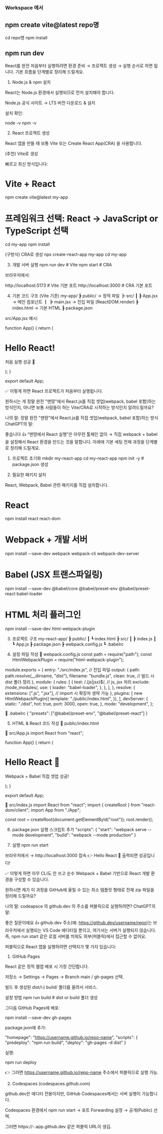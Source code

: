 ### Workspace 에서
## npm create vite@latest repo명
cd repo명
npm install

## npm run dev

React를 완전 처음부터 실행하려면 환경 준비 → 프로젝트 생성 → 실행 순서로 하면 됩니다. 기본 흐름을 단계별로 정리해 드릴게요.

1. Node.js & npm 설치

React는 Node.js 환경에서 실행되므로 먼저 설치해야 합니다.

Node.js 공식 사이트
 → LTS 버전 다운로드 & 설치

설치 확인:

node -v
npm -v

2. React 프로젝트 생성

React 앱을 만들 때 보통 Vite 또는 Create React App(CRA) 을 사용합니다.

(추천) Vite로 생성

빠르고 최신 방식입니다:

# Vite + React
npm create vite@latest my-app
# 프레임워크 선택: React → JavaScript or TypeScript 선택
cd my-app
npm install

(구방식) CRA로 생성
npx create-react-app my-app
cd my-app

3. 개발 서버 실행
npm run dev   # Vite
npm start     # CRA


브라우저에서:

http://localhost:5173   # Vite 기본 포트
http://localhost:3000   # CRA 기본 포트

4. 기본 코드 구조 (Vite 기준)
my-app/
 ┣ public/         → 정적 파일
 ┣ src/
 ┃ ┣ App.jsx       → 메인 컴포넌트
 ┃ ┣ main.jsx      → 진입 파일 (ReactDOM.render)
 ┣ index.html      → 기본 HTML
 ┣ package.json


src/App.jsx 예시:

function App() {
  return (
    <div>
      <h1>Hello React!</h1>
      <p>처음 실행 성공 🎉</p>
    </div>
  );
}

export default App;


✅ 이렇게 하면 React 프로젝트가 처음부터 실행됩니다.

원하시는 게 정말 완전 "맨땅"에서 React.js를 직접 셋업(webpack, babel 포함)하는 방식인지, 아니면 보통 사람들이 하는 Vite/CRA로 시작하는 방식인지 알려드릴까요?

나의 말:
정말 완전 "맨땅"에서 React.js를 직접 셋업(webpack, babel 포함)하는 방식
ChatGPT의 말:

좋습니다 👍
“맨땅에서 React 실행”은 아무런 툴체인 없이 → 직접 webpack + babel을 설정해서 React 환경을 만드는 것을 말합니다.
아래에 기본 세팅 전체 과정을 단계별로 정리해 드릴게요.

1. 프로젝트 초기화
mkdir my-react-app
cd my-react-app
npm init -y   # package.json 생성

2. 필요한 패키지 설치

React, Webpack, Babel 관련 패키지를 직접 설치합니다.

# React
npm install react react-dom

# Webpack + 개발 서버
npm install --save-dev webpack webpack-cli webpack-dev-server

# Babel (JSX 트랜스파일링)
npm install --save-dev @babel/core @babel/preset-env @babel/preset-react babel-loader

# HTML 처리 플러그인
npm install --save-dev html-webpack-plugin

3. 프로젝트 구조
my-react-app/
 ┣ public/
 ┃ ┗ index.html
 ┣ src/
 ┃ ┣ index.js
 ┃ ┗ App.js
 ┣ package.json
 ┣ webpack.config.js
 ┗ .babelrc

4. 설정 파일 작성
📌 webpack.config.js
const path = require("path");
const HtmlWebpackPlugin = require("html-webpack-plugin");

module.exports = {
  entry: "./src/index.js", // 진입 파일
  output: {
    path: path.resolve(__dirname, "dist"),
    filename: "bundle.js",
    clean: true, // 빌드 시 dist 폴더 정리
  },
  module: {
    rules: [
      {
        test: /\.(js|jsx)$/, // js, jsx 처리
        exclude: /node_modules/,
        use: {
          loader: "babel-loader",
        },
      },
    ],
  },
  resolve: {
    extensions: [".js", ".jsx"], // import 시 확장자 생략 가능
  },
  plugins: [
    new HtmlWebpackPlugin({
      template: "./public/index.html",
    }),
  ],
  devServer: {
    static: "./dist",
    hot: true,
    port: 3000,
    open: true,
  },
  mode: "development",
};

📌 .babelrc
{
  "presets": ["@babel/preset-env", "@babel/preset-react"]
}

5. HTML & React 코드 작성
📌 public/index.html
<!DOCTYPE html>
<html lang="ko">
  <head>
    <meta charset="UTF-8" />
    <title>React from Scratch</title>
  </head>
  <body>
    <div id="root"></div>
  </body>
</html>

📌 src/App.js
import React from "react";

function App() {
  return (
    <div>
      <h1>Hello React 🚀</h1>
      <p>Webpack + Babel 직접 셋업 성공!</p>
    </div>
  );
}

export default App;

📌 src/index.js
import React from "react";
import { createRoot } from "react-dom/client";
import App from "./App";

const root = createRoot(document.getElementById("root"));
root.render(<App />);

6. package.json 실행 스크립트 추가
"scripts": {
  "start": "webpack serve --mode development",
  "build": "webpack --mode production"
}

7. 실행
npm run start


브라우저에서 → http://localhost:3000 접속
👉 Hello React 🚀 출력되면 성공입니다!

✅ 이렇게 하면 아무 CLI도 안 쓰고 순수 Webpack + Babel 기반으로 React 개발 환경을 구성할 수 있습니다.

원하시면 제가 이 과정을 GitHub에 올릴 수 있는 최소 템플릿 형태로 전체 zip 파일을 정리해 드릴까요?

나의 말:
codeapsce 의 github.dev 의 주소를 퍼블릭으로 실행하려면?
ChatGPT의 말:

좋은 질문이에요 👍
github.dev 주소(예: https://github.dev/username/repo)는 브라우저에서 실행되는 VS Code 에디터일 뿐이고, 여기서는 서버가 실행되지 않습니다. 즉, npm run start 같은 로컬 서버를 띄워도 외부(퍼블릭)에서 접근할 수 없어요.

퍼블릭으로 React 앱을 실행하려면 선택지가 몇 가지 있습니다:

1. GitHub Pages

React 같은 정적 웹앱 배포 시 가장 간단합니다.

저장소 → Settings → Pages → Branch main / gh-pages 선택.

빌드 후 생성된 dist/나 build/ 폴더를 올려서 서비스.

설정 방법
npm run build   # dist or build 폴더 생성


그다음 GitHub Pages에 배포:

npm install --save-dev gh-pages


package.json에 추가:

"homepage": "https://username.github.io/repo-name",
"scripts": {
  "predeploy": "npm run build",
  "deploy": "gh-pages -d dist"
}


실행:

npm run deploy


👉 그러면 https://username.github.io/repo-name 주소에서 퍼블릭으로 실행 가능.

2. Codespaces (codespaces.github.com)

github.dev은 에디터 전용이지만, GitHub Codespaces에서는 서버 실행이 가능합니다.

Codespaces 환경에서 npm run start → 포트 Forwarding 설정 → 공개(Public) 선택.

그러면 https://<random>-<your-repo>.app.github.dev 같은 퍼블릭 URL이 생김.
